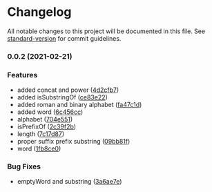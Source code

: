 # Changelog

All notable changes to this project will be documented in this file. See [standard-version](https://github.com/conventional-changelog/standard-version) for commit guidelines.

### 0.0.2 (2021-02-21)


### Features

* added concat and power ([4d2cfb7](https://github.com/jlguenego/language/commit/4d2cfb7aede783e9a5c9f3ea26955cbe9e94f5eb))
* added isSubstringOf ([ce83e22](https://github.com/jlguenego/language/commit/ce83e223717068b8ffcc438b9100230e71758ceb))
* added roman and binary alphabet ([fa47c1d](https://github.com/jlguenego/language/commit/fa47c1d2f5260c516a7ffdfe05de9fe6384ca156))
* added word ([6c456cc](https://github.com/jlguenego/language/commit/6c456ccfb1de2e5ee203850a6893f5e400907a58))
* alphabet ([704e551](https://github.com/jlguenego/language/commit/704e55120696453ca1d2cab745c1a28ad5fa5b3e))
* isPrefixOf ([2c39f2b](https://github.com/jlguenego/language/commit/2c39f2bf4a26e555fd95c64b8b6eae52fdcbf283))
* length ([7c17d87](https://github.com/jlguenego/language/commit/7c17d87662af011adfd1846ce109f33858be4169))
* proper suffix prefix substring ([09bb81f](https://github.com/jlguenego/language/commit/09bb81f609f45d00ec021ab98c4dea4e3259213d))
* word ([1fb8ce0](https://github.com/jlguenego/language/commit/1fb8ce03cbcab4e7f11bf93bcc3f3de4f2949c1d))


### Bug Fixes

* emptyWord and substring ([3a6ae7e](https://github.com/jlguenego/language/commit/3a6ae7e4ed52a1ad866e3d8940cbd44dba22a733))
